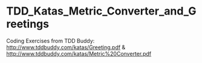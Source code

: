 # TDD_Katas_Metric_Converter_and_Greetings
Coding Exercises from TDD Buddy: http://www.tddbuddy.com/katas/Greeting.pdf &amp; http://www.tddbuddy.com/katas/Metric%20Converter.pdf
